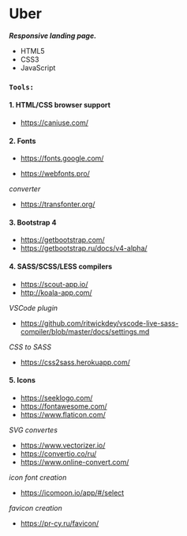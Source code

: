# **Uber**

**_Responsive landing page._**

- HTML5
- CSS3
- JavaScript


### **`Tools:`**
#### 1. HTML/CSS browser support 
  - https://caniuse.com/

#### 2. Fonts
  - https://fonts.google.com/

  - https://webfonts.pro/

  _converter_

  - https://transfonter.org/

#### 3. Bootstrap 4
- https://getbootstrap.com/
- https://getbootstrap.ru/docs/v4-alpha/

#### 4. SASS/SCSS/LESS compilers
- https://scout-app.io/
- http://koala-app.com/

_VSCode plugin_
- https://github.com/ritwickdey/vscode-live-sass-compiler/blob/master/docs/settings.md

_CSS to SASS_
- https://css2sass.herokuapp.com/

#### 5. Icons
- https://seeklogo.com/
- https://fontawesome.com/
- https://www.flaticon.com/

_SVG convertes_
- https://www.vectorizer.io/
- https://convertio.co/ru/
- https://www.online-convert.com/

_icon font creation_
- https://icomoon.io/app/#/select

_favicon creation_
- https://pr-cy.ru/favicon/
